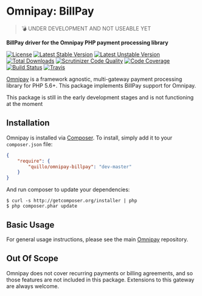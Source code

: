 # Omnipay: BillPay

> :bomb: UNDER DEVELOPMENT AND NOT USEABLE YET

**BillPay driver for the Omnipay PHP payment processing library**

[![License](https://poser.pugx.org/quillo/omnipay-billpay/license)](https://packagist.org/packages/quillo/omnipay-billpay)
[![Latest Stable Version](https://poser.pugx.org/quillo/omnipay-billpay/v/stable)](https://packagist.org/packages/quillo/omnipay-billpay)
[![Latest Unstable Version](https://poser.pugx.org/quillo/omnipay-billpay/v/unstable)](https://packagist.org/packages/quillo/omnipay-billpay)
[![Total Downloads](https://poser.pugx.org/quillo/omnipay-billpay/downloads)](https://packagist.org/packages/quillo/omnipay-billpay)
[![Scrutinizer Code Quality](https://scrutinizer-ci.com/g/Quillo/omnipay-billpay/badges/quality-score.png?b=master)](https://scrutinizer-ci.com/g/Quillo/omnipay-billpay/?branch=master)
[![Code Coverage](https://scrutinizer-ci.com/g/Quillo/omnipay-billpay/badges/coverage.png?b=master)](https://scrutinizer-ci.com/g/Quillo/omnipay-billpay/?branch=master)
[![Build Status](https://scrutinizer-ci.com/g/Quillo/omnipay-billpay/badges/build.png?b=master)](https://scrutinizer-ci.com/g/Quillo/omnipay-billpay/build-status/master)
[![Travis](https://img.shields.io/travis/Quillo/omnipay-billpay.svg?style=flat)](https://travis-ci.org/Quillo/omnipay-billpay)

[Omnipay](https://github.com/thephpleague/omnipay) is a framework agnostic, multi-gateway payment
processing library for PHP 5.6+. This package implements BillPay support for Omnipay.


This package is still in the early development stages and is not functioning at the moment 

## Installation

Omnipay is installed via [Composer](http://getcomposer.org/). To install, simply add it
to your `composer.json` file:

```json
{
    "require": {
        "quillo/omnipay-billpay": "dev-master"
    }
}
```

And run composer to update your dependencies:

    $ curl -s http://getcomposer.org/installer | php
    $ php composer.phar update

## Basic Usage

For general usage instructions, please see the main [Omnipay](https://github.com/thephpleague/omnipay)
repository.

## Out Of Scope

Omnipay does not cover recurring payments or billing agreements, and so those features are not included in this package. Extensions to this gateway are always welcome. 
